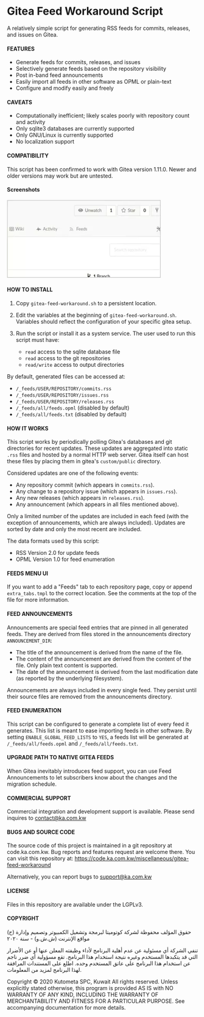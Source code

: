 Gitea Feed Workaround Script
============================

A relatively simple script for generating RSS feeds for commits, 
releases, and issues on Gitea. 

#### FEATURES

- Generate feeds for commits, releases, and issues
- Selectively generate feeds based on the repository visibility
- Post in-band feed announcements 
- Easily import all feeds in other software as OPML or plain-text
- Configure and modify easily and freely


#### CAVEATS

- Computationally inefficient; likely scales poorly with repository count and activity
- Only sqlite3 databases are currently supported 
- Only GNU/Linux is currently supported
- No localization support


#### COMPATIBILITY

This script has been confirmed to work with Gitea version 1.11.0. Newer and older versions may work but are untested.


#### Screenshots

![(Animated demo)](gitea-feed-workaround.webp)


#### HOW TO INSTALL

1. Copy `gitea-feed-workaround.sh` to a persistent location.

2. Edit the variables at the beginning of `gitea-feed-workaround.sh`.
   Variables should reflect the configuration of your specific gitea 
   setup.
   
3. Run the script or install it as a system service. The user used to 
   run this script must have:
   
   * `read` access to the sqlite database file
   * `read` access to the git repositories
   * `read/write` access to output directories

By default, generated files can be accessed at: 

* `/_feeds/USER/REPOSITORY/commits.rss`
* `/_feeds/USER/REPOSITORY/issues.rss`
* `/_feeds/USER/REPOSITORY/releases.rss`
* `/_feeds/all/feeds.opml` (disabled by default)
* `/_feeds/all/feeds.txt` (disabled by default)

#### HOW IT WORKS

This script works by periodically polling Gitea's databases 
and git directories for recent updates. These updates are aggregated 
into static `.rss` files and hosted by a normal HTTP web server. Gitea 
itself can host these files by placing them in gitea's 
`custom/public` directory.

Considered updates are one of the following events:

* Any repository commit (which appears in `commits.rss`).
* Any change to a repository issue (which appears in `issues.rss`).
* Any new releases (which appears in `releases.rss`).
* Any announcement (which appears in all files mentioned above).
  
Only a limited number of the updates are included in each 
feed (with the exception of announcements, which are always included).
Updates are sorted by date and only the most recent are included. 

The data formats used by this script:

* RSS Version 2.0 for update feeds
* OPML Version 1.0 for feed enumeration


#### FEEDS MENU UI

If you want to add a "Feeds" tab to each repository page, copy 
or append `extra_tabs.tmpl` to the correct location. See the comments 
at the top of the file for more information. 


#### FEED ANNOUNCEMENTS

Announcements are special feed entries that are pinned in all 
generated feeds. They are derived from files stored in the 
announcements directory `ANNOUNCEMENT_DIR`:

* The title of the announcement is derived from the name of the file. 
* The content of the announcement are derived from the content of 
  the file. Only plain text content is supported.
* The date of the announcement is derived from the last modification 
  date (as reported by the underlying filesystem).

Announcements are always included in every single feed. They persist 
until their source files are removed from the announcements
directory.

#### FEED ENUMERATION

This script can be configured to generate a complete list of every 
feed it generates. This list is meant to ease importing feeds in 
other software. By setting `ENABLE_GLOBAL_FEED_LISTS` to `YES`, a 
feeds list will be generated at `/_feeds/all/feeds.opml` and 
`/_feeds/all/feeds.txt`.


#### UPGRADE PATH TO NATIVE GITEA FEEDS

When Gitea inevitably introduces feed support, you can use Feed 
Announcements to let subscribers know about the changes and the 
migration schedule.


#### COMMERCIAL SUPPORT

Commercial integration and development support is available. Please 
send inquires to contact@ka.com.kw


#### BUGS AND SOURCE CODE

The source code of this project is maintained in a git repository 
at code.ka.com.kw. Bug reports and features request are welcome 
there. You can visit this repository at: 
https://code.ka.com.kw/miscellaneous/gitea-feed-workaround

Alternatively, you can report bugs to support@ka.com.kw


#### LICENSE

Files in this repository are available under the LGPLv3.


#### COPYRIGHT

(ح) حقوق المؤلف محفوظة لشركة كوتوميتا لبرمجة وتشغيل الكمبيوتر وتصميم 
وإدارة مواقع الإنترنت (ش.ش.و) - سنة ٢٠٢٠

تنفي الشركة أي مسئولية عن عدم أهلية البرنامج لأداء وظيفته المعلن عنها 
أو عن الأضرار التي قد يتكبدها المستخدم وغيره نتيجة استخدام هذا 
البرنامج. تقع مسؤولية أي ضرر ناجم عن استخدام هذا البرنامج على عاتق 
المستخدم وحده. اطلع على المستندات المرافقة لهذا البرنامج لمزيد من 
المعلومات.

Copyright © 2020 Kutometa SPC, Kuwait
All rights reserved. Unless explicitly stated otherwise, this program 
is provided AS IS with NO WARRANTY OF ANY KIND, INCLUDING THE 
WARRANTY OF MERCHANTABILITY AND FITNESS FOR A PARTICULAR PURPOSE. 
See accompanying documentation for more details.

